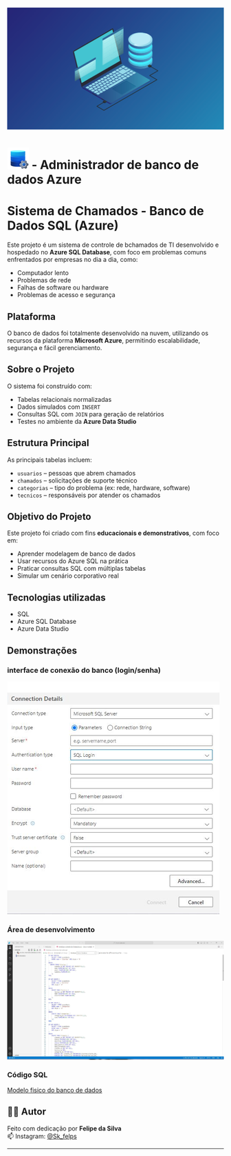 ![banner banco de dados](./img/BANCO-DADOS.png)

# ![icone banco de dados](./img/icons8-configuração-de-dados-50.png) - Administrador de banco de dados Azure

# Sistema de Chamados - Banco de Dados SQL (Azure)

Este projeto é um sistema de controle de bchamados de TI desenvolvido e hospedado no **Azure SQL Database**, com foco em problemas comuns enfrentados por empresas no dia a dia, como:

-  Computador lento  
-  Problemas de rede  
-  Falhas de software ou hardware  
-  Problemas de acesso e segurança

## Plataforma

O banco de dados foi totalmente desenvolvido na nuvem, utilizando os recursos da plataforma **Microsoft Azure**, permitindo escalabilidade, segurança e fácil gerenciamento.

## Sobre o Projeto

O sistema foi construído com:

- Tabelas relacionais normalizadas  
- Dados simulados com `INSERT`  
- Consultas SQL com `JOIN` para geração de relatórios  
- Testes no ambiente da **Azure Data Studio**

## Estrutura Principal

As principais tabelas incluem:

- `usuarios` – pessoas que abrem chamados  
- `chamados` – solicitações de suporte técnico  
- `categorias` – tipo do problema (ex: rede, hardware, software)  
- `tecnicos` – responsáveis por atender os chamados


## Objetivo do Projeto

Este projeto foi criado com fins **educacionais e demonstrativos**, com foco em:

- Aprender modelagem de banco de dados  
- Usar recursos do Azure SQL na prática  
- Praticar consultas SQL com múltiplas tabelas  
- Simular um cenário corporativo real

## Tecnologias utilizadas

- SQL  
- Azure SQL Database  
- Azure Data Studio  

## Demonstrações

### interface de conexão do banco (login/senha)
![imagem da interface de conexão](./img/azure3.JPG)
### Área de desenvolvimento
![área de desenvovimento](./img/azure2.JPG)

### Código SQL
[Modelo fisico do banco de dados](./db-controle-de-chamados.sql)

## 👨‍💻 Autor

Feito com dedicação por **Felipe da Silva**  
📫 Instagram: [@Sk_felps](https://instagram.com/sk_felps)

---
